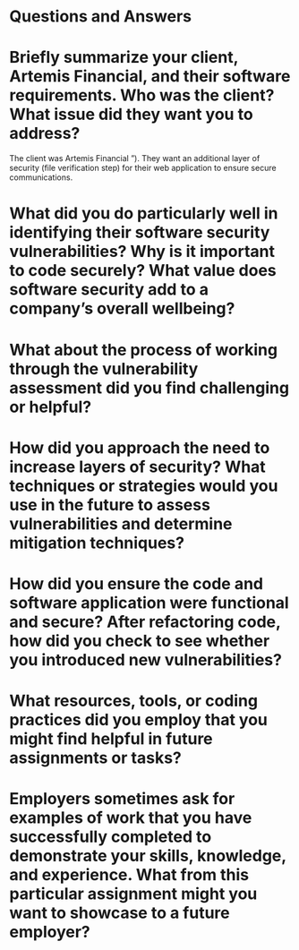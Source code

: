 # Questions and Answers

# Briefly summarize your client, Artemis Financial, and their software requirements. Who was the client? What issue did they want you to address?
The client was Artemis Financial ”). They want an additional layer of security (file verification step) for their web application to ensure secure communications.

# What did you do particularly well in identifying their software security vulnerabilities? Why is it important to code securely? What value does software security add to a company’s overall wellbeing?
# What about the process of working through the vulnerability assessment did you find challenging or helpful?
# How did you approach the need to increase layers of security? What techniques or strategies would you use in the future to assess vulnerabilities and determine mitigation techniques?
# How did you ensure the code and software application were functional and secure? After refactoring code, how did you check to see whether you introduced new vulnerabilities?
# What resources, tools, or coding practices did you employ that you might find helpful in future assignments or tasks?
# Employers sometimes ask for examples of work that you have successfully completed to demonstrate your skills, knowledge, and experience. What from this particular assignment might you want to showcase to a future employer?
